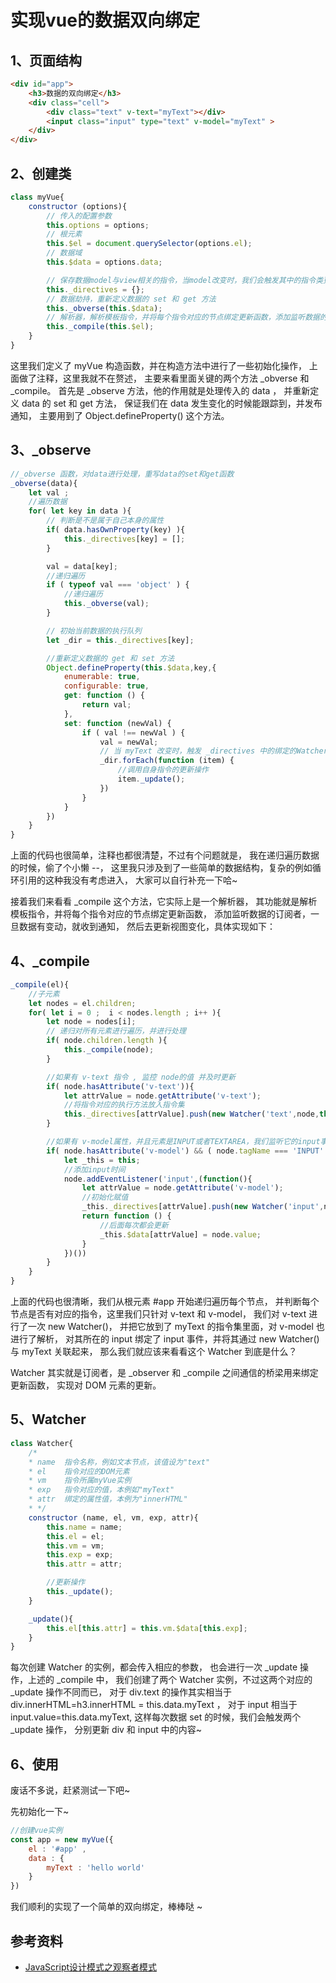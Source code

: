 # 实现vue的数据双向绑定

## 1、页面结构

```html
<div id="app">
    <h3>数据的双向绑定</h3>
    <div class="cell">
        <div class="text" v-text="myText"></div>
        <input class="input" type="text" v-model="myText" >
    </div>
</div>
```

## 2、创建类

```javascript
class myVue{
    constructor (options){
        // 传入的配置参数
        this.options = options;
        // 根元素
        this.$el = document.querySelector(options.el);
        // 数据域
        this.$data = options.data;

        // 保存数据model与view相关的指令，当model改变时，我们会触发其中的指令类更新，保证view也能实时更新
        this._directives = {};
        // 数据劫持，重新定义数据的 set 和 get 方法
        this._obverse(this.$data);
        // 解析器，解析模板指令，并将每个指令对应的节点绑定更新函数，添加监听数据的订阅者，一旦数据有变动，收到通知，更新视图
        this._compile(this.$el);
    }
}
```

这里我们定义了 myVue 构造函数，并在构造方法中进行了一些初始化操作，
上面做了注释，这里我就不在赘述，
主要来看里面关键的两个方法 _obverse 和 _compile。
首先是 _observe 方法，他的作用就是处理传入的 data ，
并重新定义 data 的 set 和 get 方法，
保证我们在 data 发生变化的时候能跟踪到，并发布通知，
主要用到了 Object.defineProperty() 这个方法。

## 3、_observe

```javascript
//_obverse 函数，对data进行处理，重写data的set和get函数
_obverse(data){
    let val ;
    //遍历数据
    for( let key in data ){
        // 判断是不是属于自己本身的属性
        if( data.hasOwnProperty(key) ){
            this._directives[key] = [];
        }

        val = data[key];
        //递归遍历
        if ( typeof val === 'object' ) {
            //递归遍历
            this._obverse(val);
        }

        // 初始当前数据的执行队列
        let _dir = this._directives[key];

        //重新定义数据的 get 和 set 方法
        Object.defineProperty(this.$data,key,{
            enumerable: true,
            configurable: true,
            get: function () {
                return val;
            },
            set: function (newVal) {
                if ( val !== newVal ) {
                    val = newVal;
                    // 当 myText 改变时，触发 _directives 中的绑定的Watcher类的更新
                    _dir.forEach(function (item) {
                        //调用自身指令的更新操作
                        item._update();
                    })
                }
            }
        })
    }
}
```

上面的代码也很简单，注释也都很清楚，不过有个问题就是，
我在递归遍历数据的时候，偷了个小懒 --，
这里我只涉及到了一些简单的数据结构，复杂的例如循环引用的这种我没有考虑进入，
大家可以自行补充一下哈~

接着我们来看看 _compile 这个方法，它实际上是一个解析器，
其功能就是解析模板指令，并将每个指令对应的节点绑定更新函数，
添加监听数据的订阅者，一旦数据有变动，就收到通知，
然后去更新视图变化，具体实现如下：

## 4、_compile

```javascript
_compile(el){
    //子元素
    let nodes = el.children;
    for( let i = 0 ;  i < nodes.length ; i++ ){
    	let node = nodes[i];
    	// 递归对所有元素进行遍历，并进行处理
    	if( node.children.length ){
    		this._compile(node);
    	}

        //如果有 v-text 指令 , 监控 node的值 并及时更新
        if( node.hasAttribute('v-text')){
            let attrValue = node.getAttribute('v-text');
            //将指令对应的执行方法放入指令集
            this._directives[attrValue].push(new Watcher('text',node,this,attrValue,'innerHTML'))
        }

    	//如果有 v-model属性，并且元素是INPUT或者TEXTAREA，我们监听它的input事件
        if( node.hasAttribute('v-model') && ( node.tagName === 'INPUT' || node.tagName === 'TEXTAREA')){
            let _this = this;
            //添加input时间
            node.addEventListener('input',(function(){
            	let attrValue = node.getAttribute('v-model');
            	//初始化赋值
            	_this._directives[attrValue].push(new Watcher('input',node,_this,attrValue,'value'));
                return function () {
                    //后面每次都会更新
                    _this.$data[attrValue] = node.value;
            	}
            })())
        }
    }
}
```

上面的代码也很清晰，我们从根元素 #app 开始递归遍历每个节点，
并判断每个节点是否有对应的指令，这里我们只针对 v-text 和 v-model，
我们对 v-text 进行了一次 new Watcher()，
并把它放到了 myText 的指令集里面，对 v-model 也进行了解析，
对其所在的 input 绑定了 input 事件，并将其通过 new Watcher() 与 myText 关联起来，
那么我们就应该来看看这个 Watcher 到底是什么？

Watcher 其实就是订阅者，是 _observer 和 _compile 之间通信的桥梁用来绑定更新函数，
实现对 DOM 元素的更新。

## 5、Watcher

```javascript
class Watcher{
    /*
    * name  指令名称，例如文本节点，该值设为"text"
    * el    指令对应的DOM元素
    * vm    指令所属myVue实例
    * exp   指令对应的值，本例如"myText"
    * attr  绑定的属性值，本例为"innerHTML"
    * */
    constructor (name, el, vm, exp, attr){
        this.name = name;
        this.el = el;
        this.vm = vm;
        this.exp = exp;
        this.attr = attr;

        //更新操作
        this._update();
    }

    _update(){
    	this.el[this.attr] = this.vm.$data[this.exp];
    }
}
```

每次创建 Watcher 的实例，都会传入相应的参数，
也会进行一次 _update 操作，上述的 _compile 中，
我们创建了两个 Watcher 实例，不过这两个对应的 _update 操作不同而已，
对于 div.text 的操作其实相当于 div.innerHTML=h3.innerHTML = this.data.myText ，
对于 input 相当于 input.value=this.data.myText,
这样每次数据 set 的时候，我们会触发两个 _update 操作，
分别更新 div 和 input 中的内容~

## 6、使用

废话不多说，赶紧测试一下吧~

先初始化一下~

```javascript
//创建vue实例
const app = new myVue({
    el : '#app' ,
    data : {
        myText : 'hello world'
    }
})
```

我们顺利的实现了一个简单的双向绑定，棒棒哒 ~

## 参考资料

- [JavaScript设计模式之观察者模式](https://juejin.cn/post/6844903698154389517)
